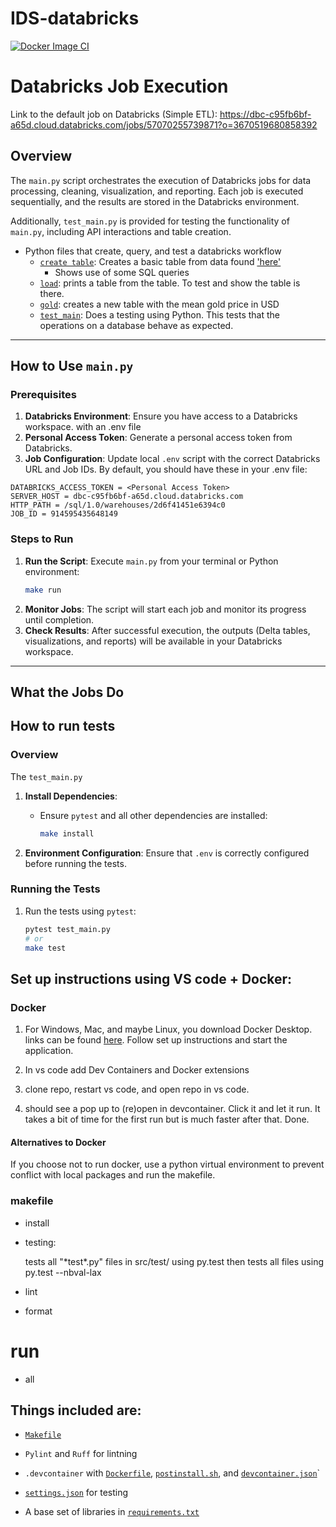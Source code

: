 # IDS-databricks 

[![Docker Image CI](https://github.com/Nathan-Bush46/Data-Pipeline-with-Databricks/actions/workflows/docker-image.yml/badge.svg)](https://github.com/Nathan-Bush46/Data-Pipeline-with-Databricks/actions/workflows/docker-image.yml)


#  Databricks Job Execution

Link to the default job on Databricks (Simple ETL): https://dbc-c95fb6bf-a65d.cloud.databricks.com/jobs/57070255739871?o=3670519680858392

## Overview
The `main.py` script orchestrates the execution of Databricks jobs for data processing, cleaning, visualization, and reporting. Each job is executed sequentially, and the results are stored in the Databricks environment.

Additionally, `test_main.py` is provided for testing the functionality of `main.py`, including API interactions and table creation.

* Python files that create, query, and test a databricks workflow
    * [`create table`](src/main_workspace/extract.py): Creates a basic table from data found ['here'](https://raw.githubusercontent.com/MainakRepositor/Datasets/refs/heads/master/Gold%20Rates/annual_gold_rate.csv)
        * Shows use of some SQL queries
    * [`load`](src/main_workspace/load.py): prints a table from the table. To test and show the table is there.
    * [`gold`](src/main_workspace/gold_magic.py): creates a new table with the mean gold price in USD
    * [`test_main`](src/tests/test_main.py): Does a testing using Python. This tests that the operations on a database behave as expected. 
---

## How to Use `main.py`

### Prerequisites
1. **Databricks Environment**: Ensure you have access to a Databricks workspace. with an .env file
2. **Personal Access Token**: Generate a personal access token from Databricks.
3. **Job Configuration**: Update local `.env` script with the correct Databricks URL and Job IDs.
By default, you should have these in your .env file:

```{bash}
DATABRICKS_ACCESS_TOKEN = <Personal Access Token>
SERVER_HOST = dbc-c95fb6bf-a65d.cloud.databricks.com
HTTP_PATH = /sql/1.0/warehouses/2d6f41451e6394c0
JOB_ID = 914595435648149
```

### Steps to Run
1. **Run the Script**:
   Execute `main.py` from your terminal or Python environment:
   ```bash
   make run
   ```
2. **Monitor Jobs**:
   The script will start each job and monitor its progress until completion.
3. **Check Results**:
   After successful execution, the outputs (Delta tables, visualizations, and reports) will be available in your Databricks workspace.

---

## What the Jobs Do


## How to run tests

### Overview
The `test_main.py` 

1. **Install Dependencies**:
   - Ensure `pytest` and all other dependencies are installed:
     ```bash
     make install
     ```

2. **Environment Configuration**:
   Ensure that `.env` is correctly configured before running the tests.

### Running the Tests
1. Run the tests using `pytest`:
   ```bash
   pytest test_main.py
   # or 
   make test
   ```

## Set up instructions using VS code + Docker: 
### Docker
1. For Windows, Mac, and maybe Linux, you download Docker Desktop. links can be found [here](https://docs.docker.com/engine/install/). Follow set up instructions and start the application.

2. In vs code add Dev Containers and Docker extensions 

3. clone repo, restart vs code, and open repo in vs code.

4. should see a pop up to (re)open in devcontainer. Click it and let it run. It takes a bit of time for the first run but is much faster after that. Done.

#### Alternatives to Docker
If you choose not to run docker, use a python virtual environment to prevent conflict with local packages and run the makefile.
 

### makefile  
* install

* testing:

    tests all "\*test\*.py" files in src/test/ using py.test then tests all files using py.test --nbval-lax

* lint

* format

# run

* all 

## Things included are:

* [`Makefile`](Makefile)

* `Pylint` and `Ruff` for lintning

* `.devcontainer` with [`Dockerfile`](/.devcontainer/Dockerfile), [`postinstall.sh`](/.devcontainer/postinstall.sh), and [`devcontainer.json`](/.devcontainer/devcontainer.json)`

*  [`settings.json`](.vscode/settings.json) for testing

*  A base set of libraries in [`requirements.txt`](requirements.txt)




